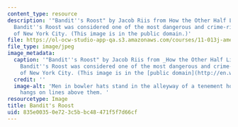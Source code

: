 ```yaml
---
content_type: resource
description: '"Bandit''s Roost" by Jacob Riis from How the Other Half Lives, 1888.
  Bandit''s Roost was considered one of the most dangerous and crime-ridden parts
  of New York City. (This image is in the public domain.)'
file: https://ol-ocw-studio-app-qa.s3.amazonaws.com/courses/11-013j-american-urban-history-i-spring-2010/835e00350e723c5bbc48471f5f7d66cf_11-013js10-th.jpg
file_type: image/jpeg
image_metadata:
  caption: '"Bandit''s Roost" by Jacob Riis from _How the Other Half Lives_, 1888.
    Bandit''s Roost was considered one of the most dangerous and crime-ridden parts
    of New York City. (This image is in the [public domain](http://en.wikipedia.org/wiki/File:Bandit%27s_Roost_by_Jacob_Riis.jpeg).)'
  credit: ''
  image-alt: 'Men in bowler hats stand in the alleyway of a tenement house. Laundry
    hangs on lines above them. '
resourcetype: Image
title: Bandit's Roost
uid: 835e0035-0e72-3c5b-bc48-471f5f7d66cf
---
```

